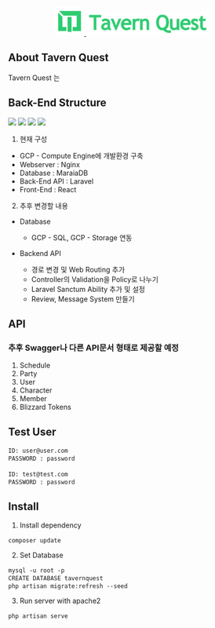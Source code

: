 <p align="center">
<a href="http://tavernquest-v2.web.app/" target="_blank">
  <img src="./logo128.png" width="60" title="TavernQuest Logo Image">
  <img src="./tq-title.png" width="250" title="TavernQuest Logo Title">
</a>
</p>

## About Tavern Quest

Tavern Quest 는

## Back-End Structure

<p>
    <img src="https://img.shields.io/badge/Laravel-FF2D20?style=flat&logo=Laravel&logoColor=white" height="20">
    <img src="https://img.shields.io/badge/Google Cloud Platform-4285F4?style=flat&logo=GoogleCloud&logoColor=white" height="20">
    <img src="https://img.shields.io/badge/Maria DB-003545?style=flat&logo=MariaDB&logoColor=white" height="20">
    <img src="https://img.shields.io/badge/Nginx-009639?style=flat&logo=NGINX&logoColor=white" height="20">
</p>

1. 현재 구성

-   GCP - Compute Engine에 개발환경 구축
-   Webserver : Nginx
-   Database : MaraiaDB
-   Back-End API : Laravel
-   Front-End : React

2. 추후 변경할 내용

-   Database

    -   GCP - SQL, GCP - Storage 연동

-   Backend API
    -   경로 변경 및 Web Routing 추가
    -   Controller의 Validation을 Policy로 나누기
    -   Laravel Sanctum Ability 추가 및 설정
    -   Review, Message System 만들기

## API

### 추후 Swagger나 다른 API문서 형태로 제공할 예정

1. Schedule
2. Party
3. User
4. Character
5. Member
6. Blizzard Tokens

## Test User

```
ID: user@user.com
PASSWORD : password

ID: test@test.com
PASSWORD : password
```

## Install

1. Install dependency

```
composer update
```

2. Set Database

```
mysql -u root -p
CREATE DATABASE tavernquest
php artisan migrate:refresh --seed
```

3. Run server with apache2

```
php artisan serve
```
